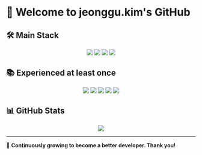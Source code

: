 # 🌟 Welcome to jeonggu.kim's GitHub  

## 🛠️ Main Stack
<div align="center">
  <img src="https://img.shields.io/badge/JavaScript-ES6+-F7DF1E?logo=javascript&logoColor=black&style=for-the-badge" />
  <img src="https://img.shields.io/badge/Java-ED8B00?logo=java&logoColor=white&style=for-the-badge" />
  <img src="https://img.shields.io/badge/C%23-239120?logo=csharp&logoColor=white&style=for-the-badge" />
  <img src="https://img.shields.io/badge/MSSQL-CC2927?logo=microsoftsqlserver&logoColor=white&style=for-the-badge" />
</div>

## 📚 Experienced at least once
<div align="center">
  <img src="https://img.shields.io/badge/MySQL-005C84?logo=mysql&logoColor=white&style=for-the-badge" />
  <img src="https://img.shields.io/badge/Oracle-F80000?logo=oracle&logoColor=white&style=for-the-badge" />
  <img src="https://img.shields.io/badge/Spring%20Boot-6DB33F?logo=springboot&logoColor=white&style=for-the-badge" />
  <img src="https://img.shields.io/badge/Node.js-339933?logo=node.js&logoColor=white&style=for-the-badge" />
  <img src="https://img.shields.io/badge/Docker-2496ED?logo=docker&logoColor=white&style=for-the-badge" />
</div>

## 📊 GitHub Stats  
<div align="center">
  <img src="https://github-readme-stats.vercel.app/api/top-langs/?username=dev-jeonggu&layout=compact&theme=vue&hide_border=true" />
</div>

---

🎯 **Continuously growing to become a better developer. Thank you!**
